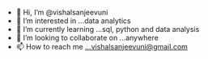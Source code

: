 - 👋 Hi, I’m @vishalsanjeevuni
- 👀 I’m interested in ...data analytics
- 🌱 I’m currently learning ...sql, python and data analysis 
- 💞️ I’m looking to collaborate on ...anywhere 
- 📫 How to reach me ...vishalsanjeevuni@gmail.com

<!---
vishalsanjeevuni/vishalsanjeevuni is a ✨ special ✨ repository because its `README.md` (this file) appears on your GitHub profile.
You can click the Preview link to take a look at your changes.
--->
